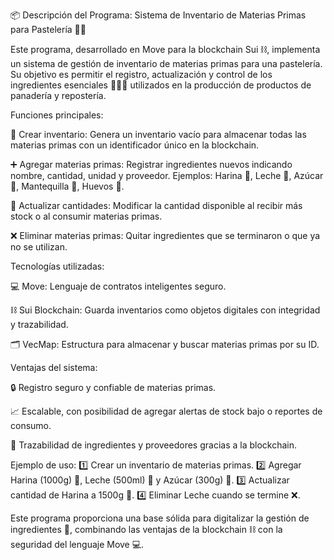 📦 Descripción del Programa: Sistema de Inventario de Materias Primas para Pastelería 🧁🥐

Este programa, desarrollado en Move para la blockchain Sui ⛓️, implementa un sistema de gestión de inventario de materias primas para una pastelería. Su objetivo es permitir el registro, actualización y control de los ingredientes esenciales 🍞🧈🍫 utilizados en la producción de productos de panadería y repostería.

Funciones principales:

📝 Crear inventario: Genera un inventario vacío para almacenar todas las materias primas con un identificador único en la blockchain.

➕ Agregar materias primas: Registrar ingredientes nuevos indicando nombre, cantidad, unidad y proveedor. Ejemplos: Harina 🌾, Leche 🥛, Azúcar 🍬, Mantequilla 🧈, Huevos 🥚.

🔄 Actualizar cantidades: Modificar la cantidad disponible al recibir más stock o al consumir materias primas.

❌ Eliminar materias primas: Quitar ingredientes que se terminaron o que ya no se utilizan.

Tecnologías utilizadas:

💻 Move: Lenguaje de contratos inteligentes seguro.

⛓️ Sui Blockchain: Guarda inventarios como objetos digitales con integridad y trazabilidad.

🗂️ VecMap: Estructura para almacenar y buscar materias primas por su ID.

Ventajas del sistema:

🔒 Registro seguro y confiable de materias primas.

📈 Escalable, con posibilidad de agregar alertas de stock bajo o reportes de consumo.

🧐 Trazabilidad de ingredientes y proveedores gracias a la blockchain.

Ejemplo de uso:
1️⃣ Crear un inventario de materias primas.
2️⃣ Agregar Harina (1000g) 🌾, Leche (500ml) 🥛 y Azúcar (300g) 🍬.
3️⃣ Actualizar cantidad de Harina a 1500g 🔄.
4️⃣ Eliminar Leche cuando se termine ❌.

Este programa proporciona una base sólida para digitalizar la gestión de ingredientes 🏪, combinando las ventajas de la blockchain ⛓️ con la seguridad del lenguaje Move 💻.
